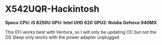 # X542UQR-Hackintosh
**Specs**
**CPU: i5 8250U**
**GPU: Intel UHD 620**
**GPU2: Nvidia Geforce 940MX**

This EFI works best with Ventura, so I will only be updating OC but not 
the OS
Sleep only works with the power adapter unplugged
